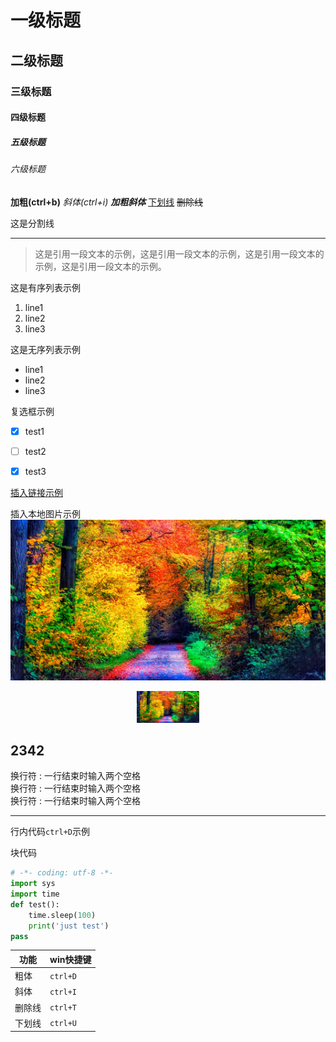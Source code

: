 # 一级标题
## 二级标题
### 三级标题
#### 四级标题
##### 五级标题
###### 六级标题

**加粗(ctrl+b)**
*斜体(ctrl+i)*
***加粗斜体***
<u>下划线</u>
~~删除线~~

这是分割线
****

>这是引用一段文本的示例，这是引用一段文本的示例，这是引用一段文本的示例，这是引用一段文本的示例。

这是有序列表示例
1. line1
2. line2
3. line3

这是无序列表示例
* line1
* line2
* line3

复选框示例
* [x] test1
* [ ] test2
* [x] test3
  

[插入链接示例](https://hilbp.com)

插入本地图片示例
![image](./image/test1.png)
<div align="center">
<img src="./image/test1.png" width="100" height="auto">
</div>


<h2>2342</h2>

换行符 : 一行结束时输入两个空格  
换行符 : 一行结束时输入两个空格  
换行符 : 一行结束时输入两个空格    

--------

行内代码`ctrl+D`示例

块代码
```python
# -*- coding: utf-8 -*-
import sys
import time
def test():
    time.sleep(100)
    print('just test')
pass
```

| 功能 | win快捷键 |
| --- | --- 
| 粗体 | `ctrl+D` 
| 斜体 | `ctrl+I` 
| 删除线| `ctrl+T`
| 下划线 | `ctrl+U`









